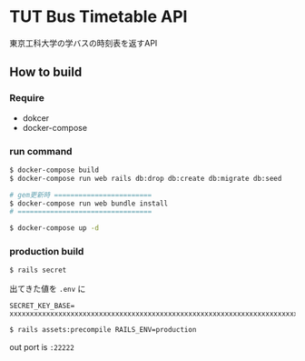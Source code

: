 # TUT Bus Timetable API

東京工科大学の学バスの時刻表を返すAPI

## How to build

### Require

* dokcer
* docker-compose

### run command

```bash
$ docker-compose build
$ docker-compose run web rails db:drop db:create db:migrate db:seed

# gem更新時 ========================
$ docker-compose run web bundle install
# =================================

$ docker-compose up -d
```

### production build

```bash
$ rails secret
```

出てきた値を `.env` に

```enviroment
SECRET_KEY_BASE= xxxxxxxxxxxxxxxxxxxxxxxxxxxxxxxxxxxxxxxxxxxxxxxxxxxxxxxxxxxxxxxxxxxxxxxxxxxxxxxxxxxxxxxxxxxxxxxxxxxxxxxxxxxxxxxxxxxxxxxxxxxxxxxx
```

```bash
$ rails assets:precompile RAILS_ENV=production
```

out port is `:22222`
